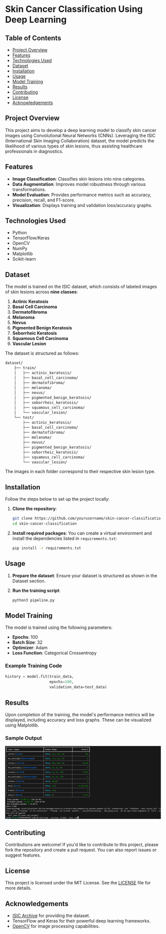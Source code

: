 # Skin Cancer Classification Using Deep Learning

## Table of Contents
- [Project Overview](#project-overview)
- [Features](#features)
- [Technologies Used](#technologies-used)
- [Dataset](#dataset)
- [Installation](#installation)
- [Usage](#usage)
- [Model Training](#model-training)
- [Results](#results)
- [Contributing](#contributing)
- [License](#license)
- [Acknowledgements](#acknowledgements)

## Project Overview
This project aims to develop a deep learning model to classify skin cancer images using Convolutional Neural Networks (CNNs). Leveraging the ISIC (International Skin Imaging Collaboration) dataset, the model predicts the likelihood of various types of skin lesions, thus assisting healthcare professionals in diagnostics.

## Features
- **Image Classification**: Classifies skin lesions into nine categories.
- **Data Augmentation**: Improves model robustness through various transformations.
- **Model Evaluation**: Provides performance metrics such as accuracy, precision, recall, and F1-score.
- **Visualization**: Displays training and validation loss/accuracy graphs.

## Technologies Used
- Python
- TensorFlow/Keras
- OpenCV
- NumPy
- Matplotlib
- Scikit-learn

## Dataset
The model is trained on the ISIC dataset, which consists of labeled images of skin lesions across **nine classes**:
1. **Actinic Keratosis**
2. **Basal Cell Carcinoma**
3. **Dermatofibroma**
4. **Melanoma**
5. **Nevus**
6. **Pigmented Benign Keratosis**
7. **Seborrheic Keratosis**
8. **Squamous Cell Carcinoma**
9. **Vascular Lesion**

The dataset is structured as follows:

```
dataset/
    ├── train/
    │   ├── actinic_keratosis/
    │   ├── basal_cell_carcinoma/
    │   ├── dermatofibroma/
    │   ├── melanoma/
    │   ├── nevus/
    │   ├── pigmented_benign_keratosis/
    │   ├── seborrheic_keratosis/
    │   ├── squamous_cell_carcinoma/
    │   └── vascular_lesion/
    └── test/
        ├── actinic_keratosis/
        ├── basal_cell_carcinoma/
        ├── dermatofibroma/
        ├── melanoma/
        ├── nevus/
        ├── pigmented_benign_keratosis/
        ├── seborrheic_keratosis/
        ├── squamous_cell_carcinoma/
        └── vascular_lesion/
```

The images in each folder correspond to their respective skin lesion type.

## Installation
Follow the steps below to set up the project locally:

1. **Clone the repository**:
   ```bash
   git clone https://github.com/yourusername/skin-cancer-classification.git
   cd skin-cancer-classification
   ```

2. **Install required packages**:
   You can create a virtual environment and install the dependencies listed in `requirements.txt`:
   ```bash
   pip install -r requirements.txt
   ```

## Usage
1. **Prepare the dataset**: Ensure your dataset is structured as shown in the Dataset section.

2. **Run the training script**:
   ```bash
   python3 pipeline.py
   ```


## Model Training
The model is trained using the following parameters:
- **Epochs**: 100
- **Batch Size**: 32
- **Optimizer**: Adam
- **Loss Function**: Categorical Crossentropy

### Example Training Code
```python
history = model.fit(train_data, 
                    epochs=100, 
                    validation_data=test_data)
```

## Results
Upon completion of the training, the model's performance metrics will be displayed, including accuracy and loss graphs. These can be visualized using Matplotlib.

### Sample Output
![Training History](image.png)

## Contributing
Contributions are welcome! If you'd like to contribute to this project, please fork the repository and create a pull request. You can also report issues or suggest features.

## License
This project is licensed under the MIT License. See the [LICENSE](LICENSE) file for more details.

## Acknowledgements
- [ISIC Archive](https://www.isic-archive.com/) for providing the dataset.
- TensorFlow and Keras for their powerful deep learning frameworks.
- [OpenCV](https://opencv.org/) for image processing capabilities.
